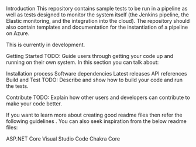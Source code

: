Introduction
This repository contains sample tests to be run in a pipeline as well as tests designed to monitor the system itself (the Jenkins pipeline, the Elastic monitoring, and the integration into the cloud). The repository should also contain templates and documentation for the instantiation of a pipeline on Azure.

This is currently in development.

Getting Started
TODO: Guide users through getting your code up and running on their own system. In this section you can talk about:

Installation process
Software dependencies
Latest releases
API references
Build and Test
TODO: Describe and show how to build your code and run the tests.

Contribute
TODO: Explain how other users and developers can contribute to make your code better.

If you want to learn more about creating good readme files then refer the following guidelines . You can also seek inspiration from the below readme files:

ASP.NET Core 
Visual Studio Code 
Chakra Core 
